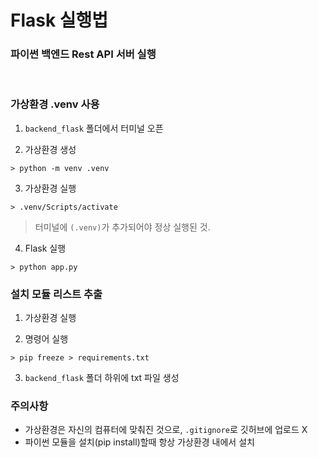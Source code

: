 # Flask 실행법

### 파이썬 백엔드 Rest API 서버 실행


<br>

### 가상환경 .venv 사용

1. `backend_flask` 폴더에서 터미널 오픈

2. 가상환경 생성
```
> python -m venv .venv
```

3. 가상환경 실행
```
> .venv/Scripts/activate
```
> 터미널에 `(.venv)`가 추가되어야 정상 실행된 것.

4. Flask 실행
```
> python app.py
```

### 설치 모듈 리스트 추출

1. 가상환경 실행

2. 명령어 실행
```
> pip freeze > requirements.txt
```

3. `backend_flask` 폴더 하위에 txt 파일 생성


### 주의사항

- 가상환경은 자신의 컴퓨터에 맞춰진 것으로, `.gitignore`로 깃허브에 업로드 X
- 파이썬 모듈을 설치(pip install)할때 항상 가상환경 내에서 설치
